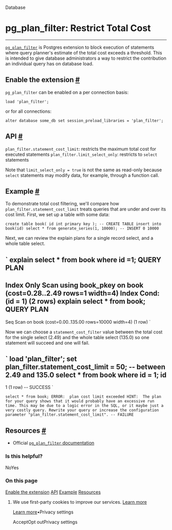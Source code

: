 Database

# pg\_plan\_filter: Restrict Total Cost

* * *

[`pg_plan_filter`](https://github.com/pgexperts/pg_plan_filter) is Postgres extension to block execution of statements where query planner's estimate of the total cost exceeds a threshold. This is intended to give database administrators a way to restrict the contribution an individual query has on database load.

## Enable the extension [\#](https://supabase.com/docs/guides/database/extensions/pg_plan_filter\#enable-the-extension)

`pg_plan_filter` can be enabled on a per connection basis:

`
load 'plan_filter';
`

or for all connections:

`
alter database some_db set session_preload_libraries = 'plan_filter';
`

## API [\#](https://supabase.com/docs/guides/database/extensions/pg_plan_filter\#api)

`plan_filter.statement_cost_limit`: restricts the maximum total cost for executed statements
`plan_filter.limit_select_only`: restricts to `select` statements

Note that `limit_select_only = true` is not the same as read-only because `select` statements may modify data, for example, through a function call.

## Example [\#](https://supabase.com/docs/guides/database/extensions/pg_plan_filter\#example)

To demonstrate total cost filtering, we'll compare how `plan_filter.statement_cost_limit` treats queries that are under and over its cost limit. First, we set up a table with some data:

`
create table book(
id int primary key
);
-- CREATE TABLE
insert into book(id) select * from generate_series(1, 10000);
-- INSERT 0 10000
`

Next, we can review the explain plans for a single record select, and a whole table select.

`
explain select * from book where id =1;
                                QUERY PLAN
---------------------------------------------------------------------------
Index Only Scan using book_pkey on book  (cost=0.28..2.49 rows=1 width=4)
Index Cond: (id = 1)
(2 rows)
explain select * from book;
                       QUERY PLAN
---------------------------------------------------------
Seq Scan on book  (cost=0.00..135.00 rows=10000 width=4)
(1 row)
`

Now we can choose a `statement_cost_filter` value between the total cost for the single select (2.49) and the whole table select (135.0) so one statement will succeed and one will fail.

`
load 'plan_filter';
set plan_filter.statement_cost_limit = 50; -- between 2.49 and 135.0
select * from book where id = 1;
id
----
1
(1 row)
-- SUCCESS
`

`
select * from book;
ERROR:  plan cost limit exceeded
HINT:  The plan for your query shows that it would probably have an excessive run time. This may be due to a logic error in the SQL, or it maybe just a very costly query. Rewrite your query or increase the configuration parameter "plan_filter.statement_cost_limit".
-- FAILURE
`

## Resources [\#](https://supabase.com/docs/guides/database/extensions/pg_plan_filter\#resources)

- Official [`pg_plan_filter` documentation](https://github.com/pgexperts/pg_plan_filter)

### Is this helpful?

NoYes

### On this page

[Enable the extension](https://supabase.com/docs/guides/database/extensions/pg_plan_filter#enable-the-extension) [API](https://supabase.com/docs/guides/database/extensions/pg_plan_filter#api) [Example](https://supabase.com/docs/guides/database/extensions/pg_plan_filter#example) [Resources](https://supabase.com/docs/guides/database/extensions/pg_plan_filter#resources)

1. We use first-party cookies to improve our services. [Learn more](https://supabase.com/privacy#8-cookies-and-similar-technologies-used-on-our-european-services)



   [Learn more](https://supabase.com/privacy#8-cookies-and-similar-technologies-used-on-our-european-services)•Privacy settings





   AcceptOpt outPrivacy settings